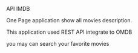 API IMDB

One Page application show all movies description.

This application used REST API integrate to OMDB

you may can search your favorite movies
